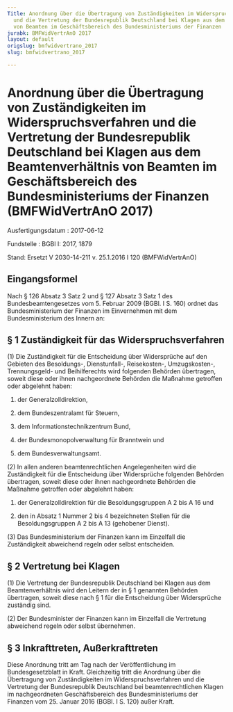 ```yaml
---
Title: Anordnung über die Übertragung von Zuständigkeiten im Widerspruchsverfahren
  und die Vertretung der Bundesrepublik Deutschland bei Klagen aus dem Beamtenverhältnis
  von Beamten im Geschäftsbereich des Bundesministeriums der Finanzen
jurabk: BMFWidVertrAnO 2017
layout: default
origslug: bmfwidvertrano_2017
slug: bmfwidvertrano_2017

---
```


# Anordnung über die Übertragung von Zuständigkeiten im Widerspruchsverfahren und die Vertretung der Bundesrepublik Deutschland bei Klagen aus dem Beamtenverhältnis von Beamten im Geschäftsbereich des Bundesministeriums der Finanzen (BMFWidVertrAnO 2017)

Ausfertigungsdatum
:   2017-06-12

Fundstelle
:   BGBl I: 2017, 1879

Stand: Ersetzt V 2030-14-211 v. 25.1.2016 I 120 (BMFWidVertrAnO)

## Eingangsformel

Nach § 126 Absatz 3 Satz 2 und § 127 Absatz 3 Satz 1 des
Bundesbeamtengesetzes vom 5. Februar 2009 (BGBl. I S. 160) ordnet das
Bundesministerium der Finanzen im Einvernehmen mit dem
Bundesministerium des Innern an:


## § 1 Zuständigkeit für das Widerspruchsverfahren

(1) Die Zuständigkeit für die Entscheidung über Widersprüche auf den
Gebieten des Besoldungs-, Dienstunfall-, Reisekosten-, Umzugskosten-,
Trennungsgeld- und Beihilferechts wird folgenden Behörden übertragen,
soweit diese oder ihnen nachgeordnete Behörden die Maßnahme getroffen
oder abgelehnt haben:

1.  der Generalzolldirektion,


2.  dem Bundeszentralamt für Steuern,


3.  dem Informationstechnikzentrum Bund,


4.  der Bundesmonopolverwaltung für Branntwein und


5.  dem Bundesverwaltungsamt.




(2) In allen anderen beamtenrechtlichen Angelegenheiten wird die
Zuständigkeit für die Entscheidung über Widersprüche folgenden
Behörden übertragen, soweit diese oder ihnen nachgeordnete Behörden
die Maßnahme getroffen oder abgelehnt haben:

1.  der Generalzolldirektion für die Besoldungsgruppen A 2 bis A 16 und


2.  den in Absatz 1 Nummer 2 bis 4 bezeichneten Stellen für die
    Besoldungsgruppen A 2 bis A 13 (gehobener Dienst).




(3) Das Bundesministerium der Finanzen kann im Einzelfall die
Zuständigkeit abweichend regeln oder selbst entscheiden.


## § 2 Vertretung bei Klagen

(1) Die Vertretung der Bundesrepublik Deutschland bei Klagen aus dem
Beamtenverhältnis wird den Leitern der in § 1 genannten Behörden
übertragen, soweit diese nach § 1 für die Entscheidung über
Widersprüche zuständig sind.

(2) Der Bundesminister der Finanzen kann im Einzelfall die Vertretung
abweichend regeln oder selbst übernehmen.


## § 3 Inkrafttreten, Außerkrafttreten

Diese Anordnung tritt am Tag nach der Veröffentlichung im
Bundesgesetzblatt in Kraft. Gleichzeitig tritt die Anordnung über die
Übertragung von Zuständigkeiten im Widerspruchsverfahren und die
Vertretung der Bundesrepublik Deutschland bei beamtenrechtlichen
Klagen im nachgeordneten Geschäftsbereich des Bundesministeriums der
Finanzen vom 25. Januar 2016 (BGBl. I S. 120) außer Kraft.

